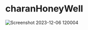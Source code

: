 # charanHoneyWell
![Screenshot 2023-12-06 120004](https://github.com/Charan-ch/charanHoneyWell/assets/53551480/c0d3be80-ef3d-4122-9e0d-5ddce87a7a02)
